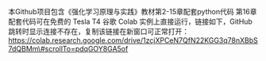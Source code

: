 本Github项目包含《强化学习原理与实践》教材第2-15章配套python代码
第16章配套代码可在免费的 Tesla T4 谷歌 Colab 实例上直接运行，链接如下，GitHub跳转时显示连接不存在，复制该链接在新窗口可正常打开：
https://colab.research.google.com/drive/1zcjXPCeN7QfN22KGG3q78nXBbS7dQBMm\#scrollTo=pdqGOY8GA5of
